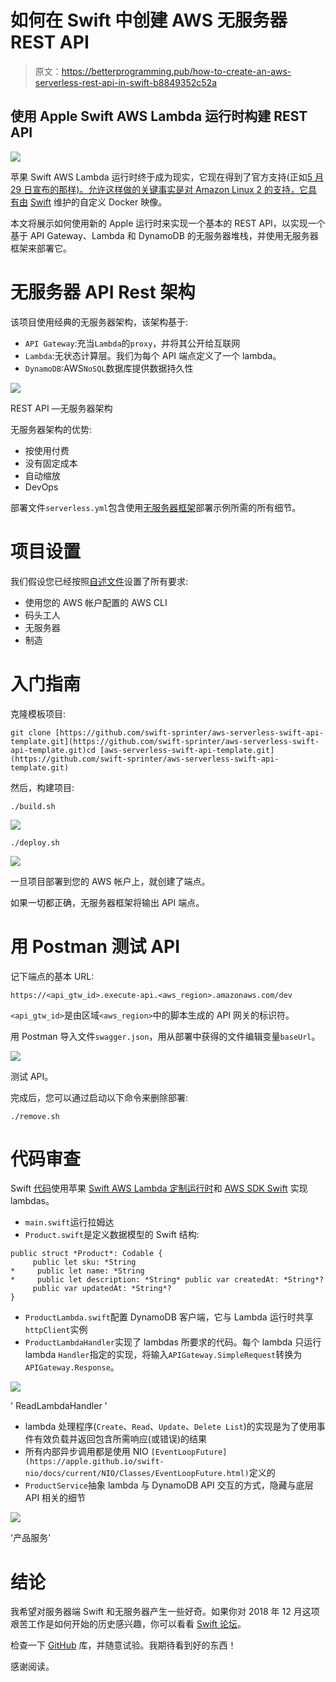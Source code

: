 # 如何在 Swift 中创建 AWS 无服务器 REST API

> 原文：<https://betterprogramming.pub/how-to-create-an-aws-serverless-rest-api-in-swift-b8849352c52a>

## 使用 Apple Swift AWS Lambda 运行时构建 REST API

![](img/bd30b8f634f334b91acbf3cec80af076.png)

苹果 Swift AWS Lambda 运行时终于成为现实，它现在得到了官方支持(正如[5 月 29 日宣布的那样)。允许这样做的关键事实是对 Amazon Linux 2 的支持，它具有由](https://forums.swift.org/t/announcing-swift-aws-lambda-runtime/37009) [Swift](https://swift.org/download/#releases) 维护的自定义 Docker 映像。

本文将展示如何使用新的 Apple 运行时来实现一个基本的 REST API，以实现一个基于 API Gateway、Lambda 和 DynamoDB 的无服务器堆栈，并使用无服务器框架来部署它。

# 无服务器 API Rest 架构

该项目使用经典的无服务器架构，该架构基于:

*   `API Gateway`:充当`Lambda`的`proxy`，并将其公开给互联网
*   `Lambda`:无状态计算层。我们为每个 API 端点定义了一个 lambda。
*   `DynamoDB`:AWS`NoSQL`数据库提供数据持久性

![](img/27e5140accaaac36622e69b3d5924555.png)

REST API —无服务器架构

无服务器架构的优势:

*   按使用付费
*   没有固定成本
*   自动缩放
*   DevOps

部署文件`serverless.yml`包含使用[无服务器框架](https://www.serverless.com)部署示例所需的所有细节。

# 项目设置

我们假设您已经按照[自述文件](https://github.com/swift-sprinter/aws-serverless-swift-api-template)设置了所有要求:

*   使用您的 AWS 帐户配置的 AWS CLI
*   码头工人
*   无服务器
*   制造

# 入门指南

克隆模板项目:

```
git clone [https://github.com/swift-sprinter/aws-serverless-swift-api-template.git](https://github.com/swift-sprinter/aws-serverless-swift-api-template.git)cd [aws-serverless-swift-api-template.git](https://github.com/swift-sprinter/aws-serverless-swift-api-template.git)
```

然后，构建项目:

```
./build.sh
```

![](img/265cbcee0530956d15f6f26638603b14.png)

```
./deploy.sh
```

![](img/2a62834d23adb61af435be193ef32618.png)

一旦项目部署到您的 AWS 帐户上，就创建了端点。

如果一切都正确，无服务器框架将输出 API 端点。

# 用 Postman 测试 API

记下端点的基本 URL:

```
https://<api_gtw_id>.execute-api.<aws_region>.amazonaws.com/dev
```

`<api_gtw_id>`是由区域`<aws_region>`中的脚本生成的 API 网关的标识符。

用 Postman 导入文件`swagger.json`，用从部署中获得的文件编辑变量`baseUrl`。

![](img/165f26109287976395d419481e4da2a6.png)

测试 API。

完成后，您可以通过启动以下命令来删除部署:

```
./remove.sh
```

# 代码审查

Swift [代码](https://github.com/swift-sprinter/aws-serverless-swift-api-template)使用苹果 [Swift AWS Lambda 定制运行时](https://github.com/swift-server/swift-aws-lambda-runtime)和 [AWS SDK Swift](https://github.com/swift-aws/aws-sdk-swift) 实现 lambdas。

*   `main.swift`运行拉姆达
*   `Product.swift`是定义数据模型的 Swift 结构:

```
public struct *Product*: Codable {
     public let sku: *String
*     public let name: *String
*     public let description: *String* public var createdAt: *String*?
     public var updatedAt: *String*?
}
```

*   `ProductLambda.swift`配置 DynamoDB 客户端，它与 Lambda 运行时共享`httpClient`实例
*   `ProductLambdaHandler`实现了 lambdas 所要求的代码。每个 lambda 只运行 lambda `Handler`指定的实现，将输入`APIGateway.SimpleRequest`转换为`APIGateway.Response`。

![](img/e63528732596491fd89995c93a672752.png)

' ReadLambdaHandler '

*   lambda 处理程序(`Create`、`Read`、`Update`、`Delete List`)的实现是为了使用事件有效负载并返回包含所需响应(或错误)的结果
*   所有内部异步调用都是使用 NIO `[EventLoopFuture](https://apple.github.io/swift-nio/docs/current/NIO/Classes/EventLoopFuture.html)`定义的
*   `ProductService`抽象 lambda 与 DynamoDB API 交互的方式，隐藏与底层 API 相关的细节

![](img/9e7515247e1ed38bbd87dee01d4ad03a.png)

'产品服务'

# 结论

我希望对服务器端 Swift 和无服务器产生一些好奇。如果你对 2018 年 12 月这项艰苦工作是如何开始的历史感兴趣，你可以看看 [Swift 论坛](https://forums.swift.org/t/aws-lambda-runtime-api/18498)。

检查一下 [GitHub](https://github.com/swift-sprinter/aws-serverless-swift-api-template) 库，并随意试验。我期待看到好的东西！

感谢阅读。